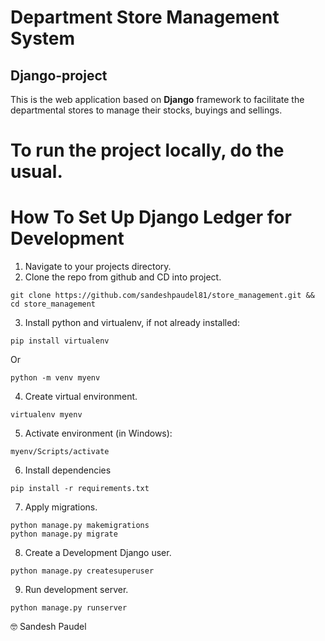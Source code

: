 # Department Store Management System #
## Django-project ##

This is the web application based on **Django** framework to facilitate the departmental stores to manage their stocks, buyings and sellings.

# To run the project locally, do the usual.

# How To Set Up Django Ledger for Development

1. Navigate to your projects directory.
2. Clone the repo from github and CD into project.

```shell
git clone https://github.com/sandeshpaudel81/store_management.git && cd store_management
```

3. Install python and virtualenv, if not already installed:

```shell
pip install virtualenv
```
Or
```shell
python -m venv myenv
```

4. Create virtual environment.

```shell
virtualenv myenv
```

5. Activate environment (in Windows):

```shell
myenv/Scripts/activate
```

6. Install dependencies

```shell
pip install -r requirements.txt
```

7. Apply migrations.

```shell
python manage.py makemigrations
python manage.py migrate
```

8. Create a Development Django user.

```shell
python manage.py createsuperuser
```

9. Run development server.

```shell
python manage.py runserver
```

:nerd_face: Sandesh Paudel
